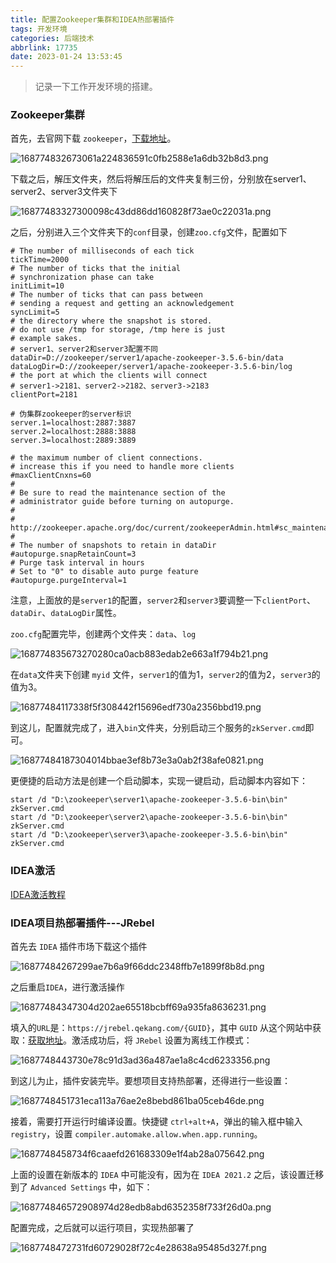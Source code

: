```yaml
---
title: 配置Zookeeper集群和IDEA热部署插件
tags: 开发环境
categories: 后端技术
abbrlink: 17735
date: 2023-01-24 13:53:45
---
```

> 记录一下工作开发环境的搭建。

<!--more-->

### Zookeeper集群

首先，去官网下载 `zookeeper`，[下载地址](https://zookeeper.apache.org/releases.html#download)。

![168774832673061a224836591c0fb2588e1a6db32b8d3.png](https://fastly.jsdelivr.net/gh/JokerByrant/Images@main/blog/168774832673061a224836591c0fb2588e1a6db32b8d3.png)

下载之后，解压文件夹，然后将解压后的文件夹复制三份，分别放在server1、server2、server3文件夹下

![16877483327300098c43dd86dd160828f73ae0c22031a.png](https://fastly.jsdelivr.net/gh/JokerByrant/Images@main/blog/16877483327300098c43dd86dd160828f73ae0c22031a.png)

之后，分别进入三个文件夹下的`conf`目录，创建`zoo.cfg`文件，配置如下

```properties
# The number of milliseconds of each tick
tickTime=2000
# The number of ticks that the initial 
# synchronization phase can take
initLimit=10
# The number of ticks that can pass between 
# sending a request and getting an acknowledgement
syncLimit=5
# the directory where the snapshot is stored.
# do not use /tmp for storage, /tmp here is just 
# example sakes.
# server1、server2和server3配置不同
dataDir=D://zookeeper/server1/apache-zookeeper-3.5.6-bin/data
dataLogDir=D://zookeeper/server1/apache-zookeeper-3.5.6-bin/log
# the port at which the clients will connect
# server1->2181、server2->2182、server3->2183
clientPort=2181

# 伪集群zookeeper的server标识
server.1=localhost:2887:3887
server.2=localhost:2888:3888
server.3=localhost:2889:3889

# the maximum number of client connections.
# increase this if you need to handle more clients
#maxClientCnxns=60
#
# Be sure to read the maintenance section of the 
# administrator guide before turning on autopurge.
#
# http://zookeeper.apache.org/doc/current/zookeeperAdmin.html#sc_maintenance
#
# The number of snapshots to retain in dataDir
#autopurge.snapRetainCount=3
# Purge task interval in hours
# Set to "0" to disable auto purge feature
#autopurge.purgeInterval=1
```

注意，上面放的是`server1`的配置，`server2`和`server3`要调整一下`clientPort`、`dataDir`、`dataLogDir`属性。

`zoo.cfg`配置完毕，创建两个文件夹：`data`、`log`

![168774835673270280ca0acb883edab2e663a1f794b21.png](https://fastly.jsdelivr.net/gh/JokerByrant/Images@main/blog/168774835673270280ca0acb883edab2e663a1f794b21.png)

在`data`文件夹下创建 `myid` 文件，`server1`的值为1，`server2`的值为2，`server3`的值为3。

![16877484117338f5f308442f15696edf730a2356bbd19.png](https://fastly.jsdelivr.net/gh/JokerByrant/Images@main/blog/16877484117338f5f308442f15696edf730a2356bbd19.png)

到这儿，配置就完成了，进入`bin`文件夹，分别启动三个服务的`zkServer.cmd`即可。

![16877484187304014bbae3ef8b73e3a0ab2f38afe0821.png](https://fastly.jsdelivr.net/gh/JokerByrant/Images@main/blog/16877484187304014bbae3ef8b73e3a0ab2f38afe0821.png)

更便捷的启动方法是创建一个启动脚本，实现一键启动，启动脚本内容如下：

```batchfile
start /d "D:\zookeeper\server1\apache-zookeeper-3.5.6-bin\bin" zkServer.cmd
start /d "D:\zookeeper\server2\apache-zookeeper-3.5.6-bin\bin" zkServer.cmd
start /d "D:\zookeeper\server3\apache-zookeeper-3.5.6-bin\bin" zkServer.cmd
```

### IDEA激活

[IDEA激活教程](https://tech.souyunku.com/?p=18473)

### IDEA项目热部署插件---JRebel

首先去 `IDEA` 插件市场下载这个插件

![16877484267299ae7b6a9f66ddc2348ffb7e1899f8b8d.png](https://fastly.jsdelivr.net/gh/JokerByrant/Images@main/blog/16877484267299ae7b6a9f66ddc2348ffb7e1899f8b8d.png)

之后重启`IDEA`，进行激活操作

![16877484347304d202ae65518bcbff69a935fa8636231.png](https://fastly.jsdelivr.net/gh/JokerByrant/Images@main/blog/16877484347304d202ae65518bcbff69a935fa8636231.png)

填入的`URL`是：`https://jrebel.qekang.com/{GUID}`，其中 `GUID` 从这个网站中获取：[获取地址](https://www.guidgen.com/)。激活成功后，将 `JRebel` 设置为离线工作模式：

![1687748443730e78c91d3ad36a487ae1a8c4cd6233356.png](https://fastly.jsdelivr.net/gh/JokerByrant/Images@main/blog/1687748443730e78c91d3ad36a487ae1a8c4cd6233356.png)

到这儿为止，插件安装完毕。要想项目支持热部署，还得进行一些设置：

![1687748451731eca113a76ae2e8bebd861ba05ceb46de.png](https://fastly.jsdelivr.net/gh/JokerByrant/Images@main/blog/1687748451731eca113a76ae2e8bebd861ba05ceb46de.png)

接着，需要打开运行时编译设置。快捷键 `ctrl+alt+A`，弹出的输入框中输入 `registry`，设置 `compiler.automake.allow.when.app.running`。

![1687748458734f6caaefd261683309e1f4ab28a075642.png](https://fastly.jsdelivr.net/gh/JokerByrant/Images@main/blog/1687748458734f6caaefd261683309e1f4ab28a075642.png)

上面的设置在新版本的 `IDEA` 中可能没有，因为在 `IDEA 2021.2` 之后，该设置迁移到了 `Advanced Settings` 中，如下：

![168774846572908974d28edb8abd6352358f733f26d0a.png](https://fastly.jsdelivr.net/gh/JokerByrant/Images@main/blog/168774846572908974d28edb8abd6352358f733f26d0a.png)

配置完成，之后就可以运行项目，实现热部署了

![1687748472731fd60729028f72c4e28638a95485d327f.png](https://fastly.jsdelivr.net/gh/JokerByrant/Images@main/blog/1687748472731fd60729028f72c4e28638a95485d327f.png)
